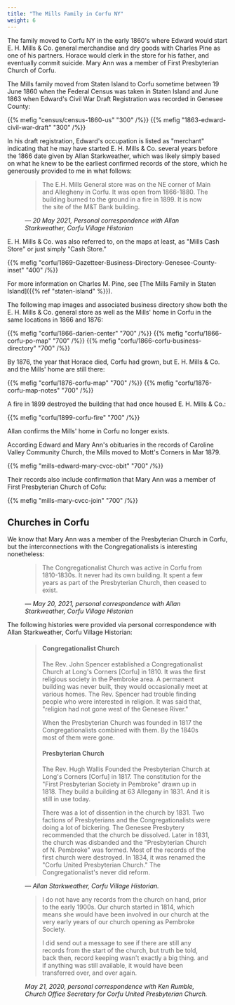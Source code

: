 ```yaml
---
title: "The Mills Family in Corfu NY"
weight: 6
---
```


The family moved to Corfu NY in the early 1860's where Edward would start E. H. Mills & Co. general merchandise and dry goods with Charles Pine as one of his partners. Horace would clerk in the store for his father, and eventually commit suicide. Mary Ann was a member of First Presbyterian Church of Corfu.

<!--more-->

The Mills family moved from Staten Island to Corfu sometime between 19 June 1860 when the Federal Census was taken in Staten Island and June 1863 when Edward's Civil War Draft Registration was recorded in Genesee County:

<div class="gallery">
  {{% mefig "census/census-1860-us" "300" /%}}
  {{% mefig "1863-edward-civil-war-draft" "300" /%}}
</div>

In his draft registration, Edward's occupation is listed as "merchant" indicating that he may have started E. H. Mills & Co. several years before the 1866 date given by Allan Starkweather, which was likely simply based on what he knew to be the earliest confirmed records of the store, which he generously provided to me in what follows:

<figure class="quote-only">
<blockquote>
The E.H. Mills General store was on the NE corner of Main and Allegheny in Corfu.  It was open from 1866-1880. The building burned to the ground in a fire in 1899.  It is now the site of the M&T Bank building.
</blockquote>
<figcaption>
— <cite>20 May 2021, Personal correspondence with Allan Starkweather, Corfu Village Historian</cite>
</figcaption>
</figure>

E. H. Mills & Co. was also referred to, on the maps at least, as "Mills Cash Store" or just simply "Cash Store."

{{% mefig "corfu/1869-Gazetteer-Business-Directory-Genesee-County-inset" "400" /%}}

For more information on Charles M. Pine, see [The Mills Family in Staten Island]({{% ref "staten-island" %}}).

The following map images and associated business directory show both the E. H. Mills & Co. general store as well as the Mills' home in Corfu in the same locations in 1866 and 1876:

{{% mefig "corfu/1866-darien-center" "700" /%}}
{{% mefig "corfu/1866-corfu-po-map" "700" /%}}
{{% mefig "corfu/1866-corfu-business-directory" "700" /%}}

By 1876, the year that Horace died, Corfu had grown, but E. H. Mills & Co. and the Mills' home are still there:

{{% mefig "corfu/1876-corfu-map" "700" /%}}
{{% mefig "corfu/1876-corfu-map-notes" "700" /%}}

A fire in 1899 destroyed the building that had once housed E. H. Mills & Co.:

{{% mefig "corfu/1899-corfu-fire" "700" /%}}

Allan confirms the Mills' home in Corfu no longer exists.

According Edward and Mary Ann's obituaries in the records of Caroline Valley Community Church, the Mills moved to Mott's Corners in Mar 1879. 

{{% mefig "mills-edward-mary-cvcc-obit" "700" /%}}

Their records also include confirmation that Mary Ann was a member of First Presbyterian Church of Cofu:

{{% mefig "mills-mary-cvcc-join" "700" /%}}

## Churches in Corfu 

We know that Mary Ann was a member of the Presbyterian Church in Corfu, but the interconnections with the Congregationalists is interesting nonetheless:

<figure class="quote-only">
<blockquote>
The Congregationalist Church was active in Corfu from 1810-1830s. It never had its own building. It spent a few years as part of the Presbyterian Church,  then ceased to exist.
</blockquote>
<figcaption>
— <cite>May 20, 2021, personal correspondence with Allan Starkweather, Corfu Village Historian</cite>
</figcaption>
</figure>

The following histories were provided via personal correspondence with Allan Starkweather, Corfu Village Historian:

<figure class="quote-only">
  <blockquote>
  <h4>Congregationalist Church</h4>

  The Rev. John Spencer established a Congregationalist Church at Long's Corners [Corfu] in 1810. It was the first religious society in the Pembroke area. A permanent building was never built, they would occasionally meet at various homes. The Rev. Spencer had trouble finding people who were interested in religion. It was said that, "religion had not gone west of the Genesee River."

  When the Presbyterian Church was founded in 1817 the Congregationalists combined with them. By the 1840s most of them were gone.

  <h4>Presbyterian Church</h4

  The Rev. Hugh Wallis Founded the Presbyterian Church at Long's Corners [Corfu] in 1817. The constitution for the "First Presbyterian Society in Pembroke" drawn up in 1818. They build a building at 63 Allegany in 1831. And it is still in use today.
  
  There was a lot of dissention in the church by 1831. Two factions of Presbyterians and the Congregationalists were doing a lot of bickering. The Genesee Presbytery recommended that the church be dissolved. Later in 1831, the church was disbanded and the "Presbyterian Church of N. Pembroke" was formed. Most of the records of the first church were destroyed. In 1834, it was renamed the "Corfu United Presbyterian Church." The Congregationalist's never did reform.
  </blockquote>
  <figcaption>— <cite>Allan Starkweather, Corfu Village Historian.</cite></figcaption>
</figure>

<figure class="quote-only">
<blockquote>
I do not have any records from the church on hand, prior to the early 1900s.  Our church started in 1814, which means she would have been involved in our church at the very early years of our church opening as Pembroke Society. 

I did send out a message to see if there are still any records from the start of the church, but truth be told, back then, record keeping wasn't exactly a big thing. and if anything was still available, it would have been transferred over, and over again. 
</blockquote>
<figcaption><cite>May 21, 2020, personal correspondence with Ken Rumble, Church Office Secretary for Corfu United Presbyterian Church.</cite>
</figcaption>
</figure>


